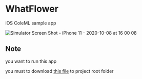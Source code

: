 # WhatFlower

iOS ColeML sample app

![Simulator Screen Shot - iPhone 11 - 2020-10-08 at 16 00 08](https://user-images.githubusercontent.com/35194820/95425541-667e9380-097f-11eb-85e5-182e2ef9a73e.png)


## Note

you want to run this app

you must to download [this file](https://drive.google.com/uc?export=download&id=13v58uJqi_pAXKoBa2J7mZ7sLkaSRVUBb) to project root folder


